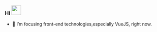 ### Hi <img src="https://raw.githubusercontent.com/MartinHeinz/MartinHeinz/master/wave.gif" width="30px">

- 🔭 I’m focusing front-end technologies,especially VueJS, right now.
